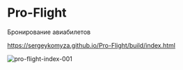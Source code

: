 # Pro-Flight

Бронирование авиабилетов

https://sergeykomyza.github.io/Pro-Flight/build/index.html

![pro-flight-index-001](https://user-images.githubusercontent.com/62849901/173899640-49acedff-ff0c-412e-bd28-c9bcaaba94cf.png)

